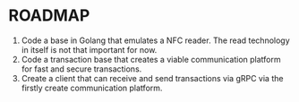 # ROADMAP
1. Code a base in Golang that emulates a NFC reader. The read technology in itself is not that important for now.  
2. Code a transaction base that creates a viable communication platform for fast and secure transactions.   
3. Create a client that can receive and send transactions via gRPC via the firstly create communication platform.  